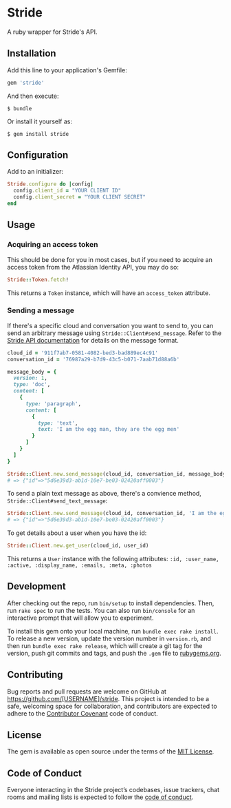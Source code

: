 # Stride

A ruby wrapper for Stride's API.

## Installation

Add this line to your application's Gemfile:

```ruby
gem 'stride'
```

And then execute:

    $ bundle

Or install it yourself as:

    $ gem install stride

## Configuration

Add to an initializer:

```ruby
Stride.configure do |config|
  config.client_id = "YOUR CLIENT ID"
  config.client_secret = "YOUR CLIENT SECRET"
end
```

## Usage

### Acquiring an access token

This should be done for you in most cases, but if you need to acquire an access token from the Atlassian Identity API, you may do so:

```ruby
Stride::Token.fetch!
```

This returns a `Token` instance, which will have an `access_token` attribute.

### Sending a message

If there's a specific cloud and conversation you want to send to, you can send an arbitrary message using `Stride::Client#send_message`. Refer to the [Stride API documentation](https://developer.atlassian.com/cloud/stride/blocks/message-format/) for details on the message format.

```ruby
cloud_id = '911f7ab7-0581-4082-bed3-bad889ec4c91'
conversation_id = '76987a29-b7d9-43c5-b071-7aab71d88a6b'

message_body = {
  version: 1,
  type: 'doc',
  content: [
    {
      type: 'paragraph',
      content: [
        {
          type: 'text',
          text: 'I am the egg man, they are the egg men'
        }
      ]
    }
  ]
}

Stride::Client.new.send_message(cloud_id, conversation_id, message_body)
# => {"id"=>"5d6e39d3-ab1d-10e7-be03-02420aff0003"}
```

To send a plain text message as above, there's a convience method, `Stride::Client#send_text_message`:

```ruby
Stride::Client.new.send_message(cloud_id, conversation_id, 'I am the egg man, they are the egg men')
# => {"id"=>"5d6e39d3-ab1d-10e7-be03-02420aff0003"}
```

To get details about a user when you have the id:

```ruby
Stride::Client.new.get_user(cloud_id, user_id)
```

This returns a `User` instance with the following attributes:
`:id, :user_name, :active, :display_name, :emails, :meta, :photos`

## Development

After checking out the repo, run `bin/setup` to install dependencies. Then, run `rake spec` to run the tests. You can also run `bin/console` for an interactive prompt that will allow you to experiment.

To install this gem onto your local machine, run `bundle exec rake install`. To release a new version, update the version number in `version.rb`, and then run `bundle exec rake release`, which will create a git tag for the version, push git commits and tags, and push the `.gem` file to [rubygems.org](https://rubygems.org).

## Contributing

Bug reports and pull requests are welcome on GitHub at https://github.com/[USERNAME]/stride. This project is intended to be a safe, welcoming space for collaboration, and contributors are expected to adhere to the [Contributor Covenant](http://contributor-covenant.org) code of conduct.

## License

The gem is available as open source under the terms of the [MIT License](http://opensource.org/licenses/MIT).

## Code of Conduct

Everyone interacting in the Stride project’s codebases, issue trackers, chat rooms and mailing lists is expected to follow the [code of conduct](https://github.com/[USERNAME]/stride/blob/master/CODE_OF_CONDUCT.md).
